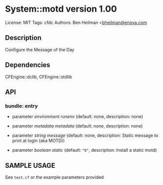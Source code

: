 # System::motd version 1.00

License: MIT
Tags: cfdc
Authors: Ben Heilman <bheilman@enova.com

## Description
Configure the Message of the Day

## Dependencies
CFEngine::dclib, CFEngine::stdlib

## API
### bundle: entry
* parameter _environment_ *runenv* (default: none, description: none)

* parameter _metadata_ *metadata* (default: none, description: none)

* parameter _string_ *message* (default: none, description: Static message to print at login (aka MOTD))

* parameter _boolean_ *static* (default: `"0"`, description: Install a static motd)


## SAMPLE USAGE
See `test.cf` or the example parameters provided

